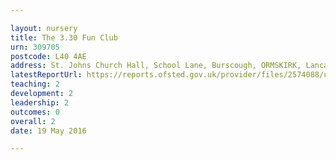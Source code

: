 ```yaml
---

layout: nursery
title: The 3.30 Fun Club
urn: 309705
postcode: L40 4AE
address: St. Johns Church Hall, School Lane, Burscough, ORMSKIRK, Lancashire, L40 4AE
latestReportUrl: https://reports.ofsted.gov.uk/provider/files/2574088/urn/309705.pdf
teaching: 2
development: 2
leadership: 2
outcomes: 0
overall: 2
date: 19 May 2016

---
```

